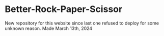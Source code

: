 # Better-Rock-Paper-Scissor

New repository for this website since last one refused to deploy for some unknown reason. Made March 13th, 2024
